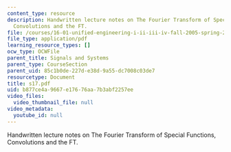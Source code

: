 ```yaml
---
content_type: resource
description: Handwritten lecture notes on The Fourier Transform of Special Functions,
  Convolutions and the FT.
file: /courses/16-01-unified-engineering-i-ii-iii-iv-fall-2005-spring-2006/b877ce4a9667e17676aa7b3abf2257ee_s17.pdf
file_type: application/pdf
learning_resource_types: []
ocw_type: OCWFile
parent_title: Signals and Systems
parent_type: CourseSection
parent_uid: 85c1b0de-227d-e38d-9a55-dc7008c03de7
resourcetype: Document
title: s17.pdf
uid: b877ce4a-9667-e176-76aa-7b3abf2257ee
video_files:
  video_thumbnail_file: null
video_metadata:
  youtube_id: null
---
```

Handwritten lecture notes on The Fourier Transform of Special Functions, Convolutions and the FT.